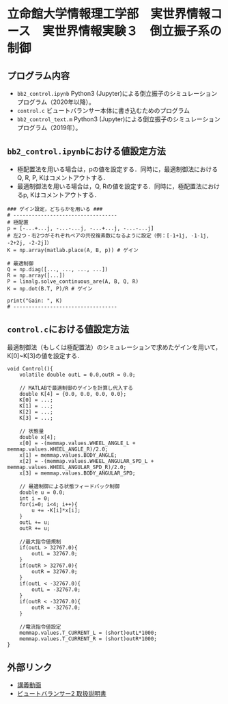 # 立命館大学情報理工学部　実世界情報コース　実世界情報実験３　倒立振子系の制御

## プログラム内容
- `bb2_control.ipynb` Python3 (Jupyter)による倒立振子のシミュレーションプログラム（2020年以降）。
- `control.c` ビュートバランサー本体に書き込むためのプログラム
- `bb2_control_text.m` Python3 (Jupyter)による倒立振子のシミュレーションプログラム（2019年）。

## `bb2_control.ipynb`における値設定方法
- 極配置法を用いる場合は，pの値を設定する．同時に，最適制御法におけるQ, R, P, Kはコメントアウトする．
- 最適制御法を用いる場合は，Q, Rの値を設定する．同時に，極配置法におけるp, Kはコメントアウトする．
```
### ゲイン設定，どちらかを用いる ###
# ----------------------------------
# 極配置
p = [-...+...j, -...-...j, -...+...j, -...-...j]
# 左2つ・右2つがそれぞれペアの共役複素数になるように設定（例：[-1+1j, -1-1j, -2+2j, -2-2j]）
K = np.array(matlab.place(A, B, p)) # ゲイン

# 最適制御
Q = np.diag([..., ..., ..., ...])
R = np.array([...])
P = linalg.solve_continuous_are(A, B, Q, R)
K = np.dot(B.T, P)/R # ゲイン

print("Gain: ", K)
# ----------------------------------
```

## `control.c`における値設定方法
最適制御法（もしくは極配置法）のシミュレーションで求めたゲインを用いて，K[0]~K[3]の値を設定する．
```
void Control(){
	volatile double outL = 0.0,outR = 0.0;

	// MATLABで最適制御のゲインを計算し代入する
	double K[4] = {0.0, 0.0, 0.0, 0.0};
	K[0] = ...;
	K[1] = ...;
	K[2] = ...;
	K[3] = ...;

	// 状態量
	double x[4];
	x[0] = -(memmap.values.WHEEL_ANGLE_L + memmap.values.WHEEL_ANGLE_R)/2.0;
	x[1] = memmap.values.BODY_ANGLE;
	x[2] = -(memmap.values.WHEEL_ANGULAR_SPD_L + memmap.values.WHEEL_ANGULAR_SPD_R)/2.0;
	x[3] = memmap.values.BODY_ANGULAR_SPD;

	// 最適制御による状態フィードバック制御
	double u = 0.0;
	int i = 0;
	for(i=0; i<4; i++){
		u += -K[i]*x[i];
	}
	outL += u;
	outR += u;

	//最大指令値規制
	if(outL > 32767.0){
		outL = 32767.0;
	}
	if(outR > 32767.0){
		outR = 32767.0;
	}
	if(outL < -32767.0){
		outL = -32767.0;
	}
	if(outR < -32767.0){
		outR = -32767.0;
	}

	//電流指令値設定
	memmap.values.T_CURRENT_L = (short)outL*1000;
	memmap.values.T_CURRENT_R = (short)outR*1000;
}
```

## 外部リンク
- [講義動画](https://youtu.be/N5dlfMK_PqE)
- [ビュートバランサー2 取扱説明書](https://www.vstone.co.jp/products/beauto_balancer_2/download/BeautoBalancer2_Manual_1_05.pdf)
